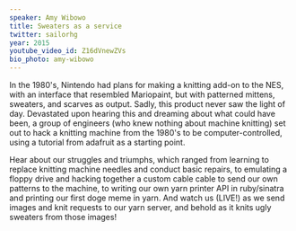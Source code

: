 ```yaml
---
speaker: Amy Wibowo
title: Sweaters as a service
twitter: sailorhg
year: 2015
youtube_video_id: Z16dVnewZVs
bio_photo: amy-wibowo
---
```


In the 1980's, Nintendo had plans for making a knitting add-on to the NES, with an interface that resembled Mariopaint, but with patterned mittens, sweaters, and scarves as output. Sadly, this product never saw the light of day. Devastated upon hearing this and dreaming about what could have been, a group of engineers (who knew nothing about machine knitting) set out to hack a knitting machine from the 1980's to be computer-controlled, using a tutorial from adafruit as a starting point.

Hear about our struggles and triumphs, which ranged from learning to replace knitting machine needles and conduct basic repairs, to emulating a floppy drive and hacking together a custom cable cable to send our own patterns to the machine, to writing our own yarn printer API in ruby/sinatra and printing our first doge meme in yarn. And watch us (LIVE!) as we send images and knit requests to our yarn server, and behold as it knits ugly sweaters from those images!
